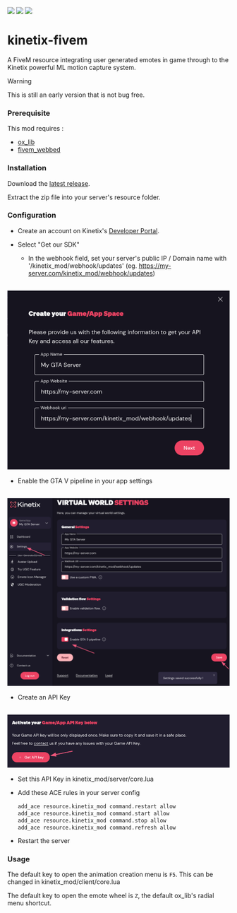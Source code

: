 ![](https://img.shields.io/github/downloads/git-kinetix/kinetix-fivem/total?logo=github&link=https%3A%2F%2Fgithub.com%2Fgit-kinetix%2Fkinetix-fivem%2Freleases)
![](https://img.shields.io/github/downloads/git-kinetix/kinetix-fivem/total?logo=github&link=https%3A%2F%2Fgithub.com%2Fgit-kinetix%2Fkinetix-fivem%2Freleases%2Flatest)
![](https://img.shields.io/github/v/release/git-kinetix/kinetix-fivem?logo=github)

  # kinetix-fivem

A FiveM resource integrating user generated emotes in game through to the Kinetix powerful ML motion capture system.

> [!WARNING]  
> This is still an early version that is not bug free.


### Prerequisite

This mod requires : 
- [ox_lib](https://github.com/overextended/ox_lib)
- [fivem_webbed](https://github.com/overextended/ox_lib)

### Installation

Download the [latest release](https://github.com/git-kinetix/kinetix-fivem/releases/latest).

Extract the zip file into your server's resource folder.

### Configuration

- Create an account on Kinetix's [Developer Portal](https://portal.kinetix.tech).

- Select "Get our SDK"
  - In the webhook field, set your server's public IP / Domain name with '/kinetix_mod/webhook/updates' (eg. https://my-server.com/kinetix_mod/webhook/updates)

&nbsp;&nbsp;&nbsp;&nbsp;&nbsp;&nbsp;&nbsp;&nbsp;&nbsp;&nbsp;&nbsp;&nbsp;![](game_creation.png)

- Enable the GTA V pipeline in your app settings

&nbsp;&nbsp;&nbsp;&nbsp;&nbsp;&nbsp;&nbsp;&nbsp;&nbsp;&nbsp;&nbsp;&nbsp;![](settings.png)

- Create an API Key

&nbsp;&nbsp;&nbsp;&nbsp;&nbsp;&nbsp;&nbsp;&nbsp;&nbsp;&nbsp;&nbsp;&nbsp;![](key_creation.png)

- Set this API Key in kinetix_mod/server/core.lua

- Add these ACE rules in your server config
  ```
  add_ace resource.kinetix_mod command.restart allow
  add_ace resource.kinetix_mod command.start allow
  add_ace resource.kinetix_mod command.stop allow
  add_ace resource.kinetix_mod command.refresh allow
  ```

- Restart the server

### Usage

The default key to open the animation creation menu is `F5`. This can be changed in kinetix_mod/client/core.lua

The default key to open the emote wheel is `Z`, the default ox_lib's radial menu shortcut. 